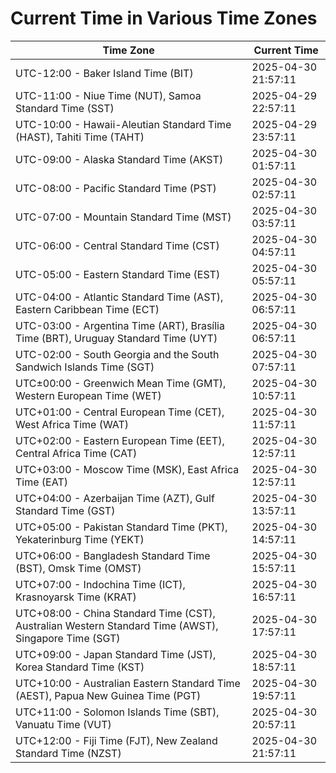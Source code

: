 # Current Time in Various Time Zones

| Time Zone | Current Time |
|-----------|--------------|
| UTC-12:00 - Baker Island Time (BIT) | 2025-04-30 21:57:11 |
| UTC-11:00 - Niue Time (NUT), Samoa Standard Time (SST) | 2025-04-29 22:57:11 |
| UTC-10:00 - Hawaii-Aleutian Standard Time (HAST), Tahiti Time (TAHT) | 2025-04-29 23:57:11 |
| UTC-09:00 - Alaska Standard Time (AKST) | 2025-04-30 01:57:11 |
| UTC-08:00 - Pacific Standard Time (PST) | 2025-04-30 02:57:11 |
| UTC-07:00 - Mountain Standard Time (MST) | 2025-04-30 03:57:11 |
| UTC-06:00 - Central Standard Time (CST) | 2025-04-30 04:57:11 |
| UTC-05:00 - Eastern Standard Time (EST) | 2025-04-30 05:57:11 |
| UTC-04:00 - Atlantic Standard Time (AST), Eastern Caribbean Time (ECT) | 2025-04-30 06:57:11 |
| UTC-03:00 - Argentina Time (ART), Brasília Time (BRT), Uruguay Standard Time (UYT) | 2025-04-30 06:57:11 |
| UTC-02:00 - South Georgia and the South Sandwich Islands Time (SGT) | 2025-04-30 07:57:11 |
| UTC±00:00 - Greenwich Mean Time (GMT), Western European Time (WET) | 2025-04-30 10:57:11 |
| UTC+01:00 - Central European Time (CET), West Africa Time (WAT) | 2025-04-30 11:57:11 |
| UTC+02:00 - Eastern European Time (EET), Central Africa Time (CAT) | 2025-04-30 12:57:11 |
| UTC+03:00 - Moscow Time (MSK), East Africa Time (EAT) | 2025-04-30 12:57:11 |
| UTC+04:00 - Azerbaijan Time (AZT), Gulf Standard Time (GST) | 2025-04-30 13:57:11 |
| UTC+05:00 - Pakistan Standard Time (PKT), Yekaterinburg Time (YEKT) | 2025-04-30 14:57:11 |
| UTC+06:00 - Bangladesh Standard Time (BST), Omsk Time (OMST) | 2025-04-30 15:57:11 |
| UTC+07:00 - Indochina Time (ICT), Krasnoyarsk Time (KRAT) | 2025-04-30 16:57:11 |
| UTC+08:00 - China Standard Time (CST), Australian Western Standard Time (AWST), Singapore Time (SGT) | 2025-04-30 17:57:11 |
| UTC+09:00 - Japan Standard Time (JST), Korea Standard Time (KST) | 2025-04-30 18:57:11 |
| UTC+10:00 - Australian Eastern Standard Time (AEST), Papua New Guinea Time (PGT) | 2025-04-30 19:57:11 |
| UTC+11:00 - Solomon Islands Time (SBT), Vanuatu Time (VUT) | 2025-04-30 20:57:11 |
| UTC+12:00 - Fiji Time (FJT), New Zealand Standard Time (NZST) | 2025-04-30 21:57:11 |
